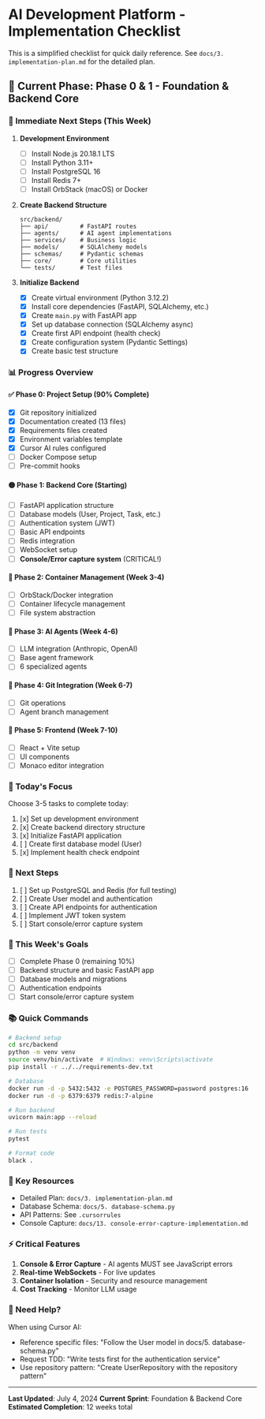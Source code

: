 # AI Development Platform - Implementation Checklist

This is a simplified checklist for quick daily reference. See `docs/3. implementation-plan.md` for the detailed plan.

## 🚀 Current Phase: Phase 0 & 1 - Foundation & Backend Core

### 🔴 Immediate Next Steps (This Week)

1. **Development Environment**
   - [ ] Install Node.js 20.18.1 LTS
   - [ ] Install Python 3.11+
   - [ ] Install PostgreSQL 16
   - [ ] Install Redis 7+
   - [ ] Install OrbStack (macOS) or Docker

2. **Create Backend Structure**
   ```
   src/backend/
   ├── api/         # FastAPI routes
   ├── agents/      # AI agent implementations
   ├── services/    # Business logic
   ├── models/      # SQLAlchemy models
   ├── schemas/     # Pydantic schemas
   ├── core/        # Core utilities
   └── tests/       # Test files
   ```

3. **Initialize Backend**
   - [x] Create virtual environment (Python 3.12.2)
   - [x] Install core dependencies (FastAPI, SQLAlchemy, etc.)
   - [x] Create `main.py` with FastAPI app
   - [x] Set up database connection (SQLAlchemy async)
   - [x] Create first API endpoint (health check)
   - [x] Create configuration system (Pydantic Settings)
   - [x] Create basic test structure

### 📊 Progress Overview

#### ✅ Phase 0: Project Setup (90% Complete)
- [x] Git repository initialized
- [x] Documentation created (13 files)
- [x] Requirements files created
- [x] Environment variables template
- [x] Cursor AI rules configured
- [ ] Docker Compose setup
- [ ] Pre-commit hooks

#### 🟡 Phase 1: Backend Core (Starting)
- [ ] FastAPI application structure
- [ ] Database models (User, Project, Task, etc.)
- [ ] Authentication system (JWT)
- [ ] Basic API endpoints
- [ ] Redis integration
- [ ] WebSocket setup
- [ ] **Console/Error capture system** (CRITICAL!)

#### 🔵 Phase 2: Container Management (Week 3-4)
- [ ] OrbStack/Docker integration
- [ ] Container lifecycle management
- [ ] File system abstraction

#### 🔵 Phase 3: AI Agents (Week 4-6)
- [ ] LLM integration (Anthropic, OpenAI)
- [ ] Base agent framework
- [ ] 6 specialized agents

#### 🔵 Phase 4: Git Integration (Week 6-7)
- [ ] Git operations
- [ ] Agent branch management

#### 🔵 Phase 5: Frontend (Week 7-10)
- [ ] React + Vite setup
- [ ] UI components
- [ ] Monaco editor integration

### 📝 Today's Focus

Choose 3-5 tasks to complete today:

1. [x] Set up development environment
2. [x] Create backend directory structure
3. [x] Initialize FastAPI application
4. [ ] Create first database model (User)
5. [x] Implement health check endpoint

### 🎯 Next Steps
1. [ ] Set up PostgreSQL and Redis (for full testing)
2. [ ] Create User model and authentication
3. [ ] Create API endpoints for authentication
4. [ ] Implement JWT token system
5. [ ] Start console/error capture system

### 🎯 This Week's Goals

- [ ] Complete Phase 0 (remaining 10%)
- [ ] Backend structure and basic FastAPI app
- [ ] Database models and migrations
- [ ] Authentication endpoints
- [ ] Start console/error capture system

### 📚 Quick Commands

```bash
# Backend setup
cd src/backend
python -m venv venv
source venv/bin/activate  # Windows: venv\Scripts\activate
pip install -r ../../requirements-dev.txt

# Database
docker run -d -p 5432:5432 -e POSTGRES_PASSWORD=password postgres:16
docker run -d -p 6379:6379 redis:7-alpine

# Run backend
uvicorn main:app --reload

# Run tests
pytest

# Format code
black .
```

### 🔗 Key Resources

- Detailed Plan: `docs/3. implementation-plan.md`
- Database Schema: `docs/5. database-schema.py`
- API Patterns: See `.cursorrules`
- Console Capture: `docs/13. console-error-capture-implementation.md`

### ⚡ Critical Features

1. **Console & Error Capture** - AI agents MUST see JavaScript errors
2. **Real-time WebSockets** - For live updates
3. **Container Isolation** - Security and resource management
4. **Cost Tracking** - Monitor LLM usage

### 🤝 Need Help?

When using Cursor AI:
- Reference specific files: "Follow the User model in docs/5. database-schema.py"
- Request TDD: "Write tests first for the authentication service"
- Use repository pattern: "Create UserRepository with the repository pattern"

---

**Last Updated**: July 4, 2024
**Current Sprint**: Foundation & Backend Core
**Estimated Completion**: 12 weeks total 